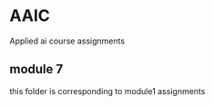 # AAIC
Applied ai course assignments
## module 7
this folder is corresponding to module1 assignments
